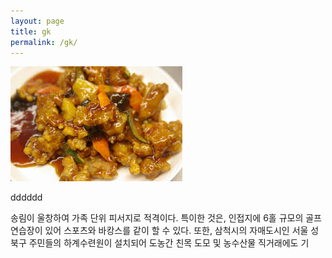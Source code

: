 ```yaml
---
layout: page
title: gk
permalink: /gk/
---
```


<img src = "images/images.jpeg">

dddddd

송림이 울창하여 가족 단위 피서지로 적격이다. 특이한 것은, 인접지에 6홀 규모의 골프연습장이 있어 스포츠와 바캉스를 같이 할 수 있다. 또한, 삼척시의 자매도시인 서울 성북구 주민들의 하계수련원이 설치되어 도농간 친목 도모 및 농수산물 직거래에도 기

<div>
  <map name="beachmap">
    <area href="http://www.daum.net" shape="rect" coords="210,420,250, 470"
      alt="Beach hut" title="this is capitol">
    <area shape="circle" coords="99,92,12" nohref alt="">
    <area href="/" shape="circle" coords="99,92,23"
      alt="Life ring" title="Life ring - to help you swim">
    <area href="/" shape="rect" coords="129,27,171,52"
      alt="Flag" title="Flag - says if it safe to swim">
  </map>
</div>
<p><img src="http://www1.korea-np.co.jp/pk/064th_issue/Korean_Map.jpg" alt="" usemap="#beachmap"></p>


